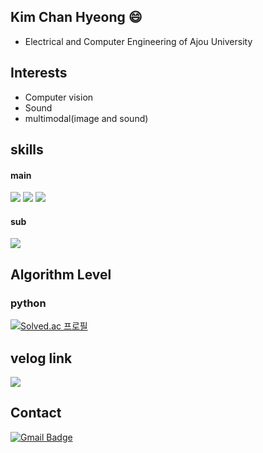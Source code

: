 ## Kim Chan Hyeong 😄

- Electrical and Computer Engineering of Ajou University

## Interests
- Computer vision
- Sound 
- multimodal(image and sound)


## skills

#### main
<img src="https://img.shields.io/badge/python-3776AB?style=flat-square&logo=python&logoColor=white"/> <img src="https://img.shields.io/badge/pytorch-EE4C2C?style=flat-square&logo=pytorch&logoColor=white"/> <img src="https://img.shields.io/badge/tensorflow-FF6F00?style=flat-square&logo=tensorflow&logoColor=white"/> 
#### sub
<img src="https://img.shields.io/badge/c-A8B9CC?style=flat-square&logo=c&logoColor=white"/>


## Algorithm Level
### python
[![Solved.ac
프로필](http://mazassumnida.wtf/api/generate_badge?boj=2002yerlm)](https://solved.ac/2002yerlm)


## velog link
<a href="https://velog.io/@chanhyeong00"><img src="https://img.shields.io/badge/Tech%20Blog-11B48A?style=flat-square&logo=Vimeo&logoColor=white&link=https://velog.io/@chanhyeong00"/></a>

##  Contact
[![Gmail Badge](https://img.shields.io/badge/Gmail-d14836?style=flat-square&logo=Gmail&logoColor=white&link=chanhyoung053@gamil.com)](chanhyoung053@gamil.com)
<!--
**chanhyeong00/chanhyeong00** is a ✨ _special_ ✨ repository because its `README.md` (this file) appears on your GitHub profile.

Here are some ideas to get you started:

- 🔭 I’m currently working on ...
- 🌱 I’m currently learning ...
- 👯 I’m looking to collaborate on ...
- 🤔 I’m looking for help with ...
- 💬 Ask me about ...
- 📫 How to reach me: ...
- 😄 Pronouns: ...
- ⚡ Fun fact: ...
-->
